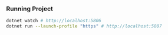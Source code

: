 ### Running Project
```bash
dotnet watch # http://localhost:5806
dotnet run --launch-profile "https" # http://localhost:5807

```